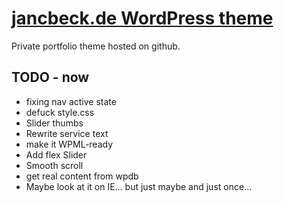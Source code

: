 # [jancbeck.de WordPress theme](http://www.jancbeck.de/)

Private portfolio theme hosted on github.

## TODO - now

* fixing nav active state
* defuck style.css
* Slider thumbs
* Rewrite service text
* make it WPML-ready
* Add flex Slider
* Smooth scroll
* get real content from wpdb
* Maybe look at it on IE… but just maybe and just once…
